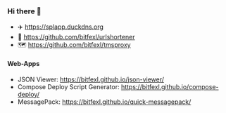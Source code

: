 ### Hi there 👋

<!--
**bitfexl/bitfexl** is a ✨ _special_ ✨ repository because its `README.md` (this file) appears on your GitHub profile.

Here are some ideas to get you started:

- 🔭 I’m currently working on ...
- 🌱 I’m currently learning ...
- 👯 I’m looking to collaborate on ...
- 🤔 I’m looking for help with ...
- 💬 Ask me about ...
- 📫 How to reach me: ...
- 😄 Pronouns: ...
- ⚡ Fun fact: ...
-->

- ✈️ https://splapp.duckdns.org
- 🔗 https://github.com/bitfexl/urlshortener
- 🗺️ https://github.com/bitfexl/tmsproxy

#### Web-Apps

- JSON Viewer: https://bitfexl.github.io/json-viewer/
- Compose Deploy Script Generator: https://bitfexl.github.io/compose-deploy/
- MessagePack: https://bitfexl.github.io/quick-messagepack/
